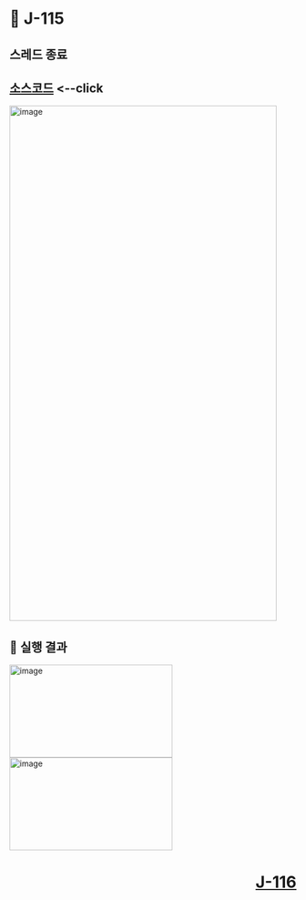 # 📖 J-115

## 스레드 종료

[소스코드](./ThreadInterruptEx.java) <--click
---

<img width="469" height="905" alt="image" src="https://github.com/user-attachments/assets/dc7c7312-fd71-4352-9df2-a938722d2f01" />

📘 실행 결과
---

<img width="286" height="163" alt="image" src="https://github.com/user-attachments/assets/81c4cff8-6e40-482d-b265-5da36aefbdb6" />
<img width="286" height="163" alt="image" src="https://github.com/user-attachments/assets/1363f224-1251-45da-b529-19334b20691b" />


# <p align="right">[J-116](./J_116.md)</p>
